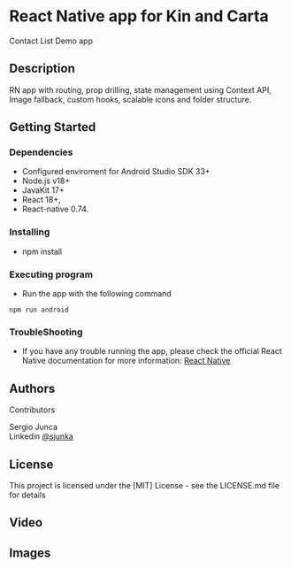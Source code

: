 # React Native app for Kin and Carta

Contact List Demo app

## Description

RN app with routing, prop drilling, state management using Context API, Image fallback, custom hooks, scalable icons and folder structure.

## Getting Started

### Dependencies

- Configured enviroment for Android Studio SDK 33+
- Node.js v18+
- JavaKit 17+
- React 18+,
- React-native 0.74.

### Installing

- npm install

### Executing program

- Run the app with the following command

```
npm run android
```

### TroubleShooting

- If you have any trouble running the app, please check the official React Native documentation for more information: [React Native](https://reactnative.dev/docs/environment-setup)

## Authors

Contributors

Sergio Junca  
Linkedin [@sjunka](https://www.linkedin.com/in/sjunka/)

## License

This project is licensed under the [MIT] License - see the LICENSE.md file for details

## Video

## Images
